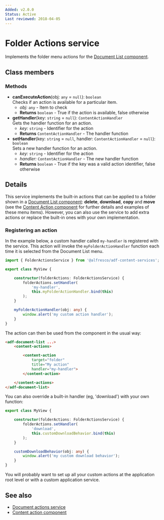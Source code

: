 ```yaml
---
Added: v2.0.0
Status: Active
Last reviewed: 2018-04-05
---
```


# Folder Actions service

Implements the folder menu actions for the [Document List component](../content-services/document-list.component.md).

## Class members

### Methods

-   **canExecuteAction**(obj: `any` = `null`): `boolean` <br/>
    Checks if an action is available for a particular item.
    -   _obj:_ `any`  -  Item to check
    -   **Returns** `boolean` - True if the action is available, false otherwise
-   **getHandler**(key: `string` = `null`): `ContentActionHandler` <br/>
    Gets the handler function for an action.
    -   _key:_ `string`  -  Identifier for the action
    -   **Returns** `ContentActionHandler` - The handler function
-   **setHandler**(key: `string` = `null`, handler: `ContentActionHandler` = `null`): `boolean` <br/>
    Sets a new handler function for an action.
    -   _key:_ `string`  -  Identifier for the action
    -   _handler:_ `ContentActionHandler`  -  The new handler function
    -   **Returns** `boolean` - True if the key was a valid action identifier, false otherwise

## Details

This service implements the built-in actions that can be applied to a folder
shown in a [Document List component](document-list.component.md): **delete**,
**download**, **copy** and **move** (see the
[Content Action component](content-action.component.md) for further details and examples
of these menu items). However, you can also use the service to add extra actions or
replace the built-in ones with your own implementation.

### Registering an action

In the example below, a custom handler called `my-handler` is registered with the service.
This action will invoke the `myFolderActionHandler` function each time it is selected
from the Document List menu.

```ts
import { FolderActionsService } from '@alfresco/adf-content-services';

export class MyView {

    constructor(folderActions: FolderActionsService) {
        folderActions.setHandler(
            'my-handler',
            this.myFolderActionHandler.bind(this)
        );
    }

    myFolderActionHandler(obj: any) {
        window.alert('my custom action handler');
    }
}
```

The action can then be used from the component in the usual way:

```html
<adf-document-list ...>
    <content-actions>

        <content-action
            target="folder"
            title="My action"
            handler="my-handler">
        </content-action>

    </content-actions>
</adf-document-list>
```

You can also override a built-in handler (eg, 'download') with your own function:

```ts
export class MyView {

    constructor(folderActions: FolderActionsService) {
        folderActions.setHandler(
            'download',
            this.customDownloadBehavior.bind(this)
        );
    }

    customDownloadBehavior(obj: any) {
        window.alert('my custom download behavior');
    }
}
```

You will probably want to set up all your custom actions at the application root level or
with a custom application service.

## See also

-   [Document actions service](document-actions.service.md)
-   [Content action component](content-action.component.md)

